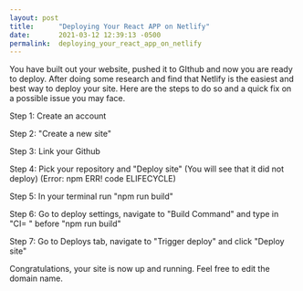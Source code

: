 ```yaml
---
layout: post
title:      "Deploying Your React APP on Netlify"
date:       2021-03-12 12:39:13 -0500
permalink:  deploying_your_react_app_on_netlify
---
```



You have built out your website, pushed it to GIthub and now you are ready to deploy. After doing some research and find that Netlify is the easiest and best way to deploy your site. Here are the steps to do so and a quick fix on a possible issue you may face.

Step 1: Create an account

Step 2: "Create a new site"

Step 3: Link your Github

Step 4: Pick your repository and "Deploy site" (You will see that it did not deploy)
(Error: npm ERR! code ELIFECYCLE)

Step 5: In your terminal run "npm run build"

Step 6: Go to deploy settings, navigate to "Build Command" and type in "CI= " before "npm run build"

Step 7: Go to Deploys tab, navigate to "Trigger deploy" and click "Deploy site"

Congratulations, your site is now up and running. Feel free to edit the domain name.






